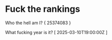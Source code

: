 # Fuck the rankings

Who the hell am I?
{ 25374083 }

What fucking year is it?
[ 2025-03-10T19:00:00Z ]
